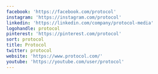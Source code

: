 ```yaml
---
facebook: 'https://facebook.com/protocol'
instagram: 'https://instagram.com/protocol'
linkedin: 'https://linkedin.com/company/protocol-media'
logohandle: protocol
pinterest: 'https://pinterest.com/protocol'
sort: protocol
title: Protocol
twitter: protocol
website: 'https://www.protocol.com/'
youtube: 'https://youtube.com/user/protocol'
---
```

